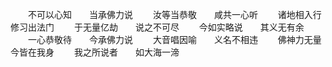 <!-- { "loadSidebar": true } -->
　　不可以心知　　当承佛力说
　　汝等当恭敬　　咸共一心听
　　诸地相入行　　修习出法门
　　于无量亿劫　　说之不可尽
　　今如实略说　　其义无有余
　　一心恭敬待　　今承佛力说
　　大音唱因喻　　义名不相违
　　佛神力无量　　今皆在我身
　　我之所说者　　如大海一渧
